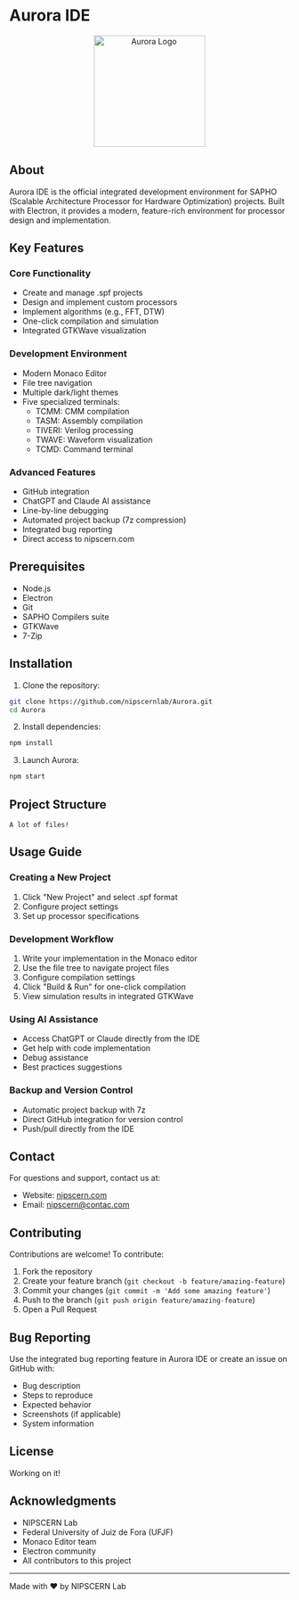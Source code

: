 # Aurora IDE

<div align="center">
  <img src="https://github.com/nipscernlab/Aurora/blob/main/assets/icons/aurora_borealis-2.ico" alt="Aurora Logo" width="200"/>
</div>

## About

Aurora IDE is the official integrated development environment for SAPHO (Scalable Architecture Processor for Hardware Optimization) projects. Built with Electron, it provides a modern, feature-rich environment for processor design and implementation.

## Key Features

### Core Functionality
- Create and manage .spf projects
- Design and implement custom processors
- Implement algorithms (e.g., FFT, DTW)
- One-click compilation and simulation
- Integrated GTKWave visualization

### Development Environment
- Modern Monaco Editor
- File tree navigation
- Multiple dark/light themes
- Five specialized terminals:
  - TCMM: CMM compilation
  - TASM: Assembly compilation
  - TIVERI: Verilog processing
  - TWAVE: Waveform visualization
  - TCMD: Command terminal

### Advanced Features
- GitHub integration
- ChatGPT and Claude AI assistance
- Line-by-line debugging
- Automated project backup (7z compression)
- Integrated bug reporting
- Direct access to nipscern.com

## Prerequisites

- Node.js
- Electron
- Git
- SAPHO Compilers suite
- GTKWave
- 7-Zip

## Installation

1. Clone the repository:
```bash
git clone https://github.com/nipscernlab/Aurora.git
cd Aurora
```

2. Install dependencies:
```bash
npm install
```

3. Launch Aurora:
```bash
npm start
```

## Project Structure

```
A lot of files!
```

## Usage Guide

### Creating a New Project
1. Click "New Project" and select .spf format
2. Configure project settings
3. Set up processor specifications

### Development Workflow
1. Write your implementation in the Monaco editor
2. Use the file tree to navigate project files
3. Configure compilation settings
4. Click "Build & Run" for one-click compilation
5. View simulation results in integrated GTKWave

### Using AI Assistance
- Access ChatGPT or Claude directly from the IDE
- Get help with code implementation
- Debug assistance
- Best practices suggestions

### Backup and Version Control
- Automatic project backup with 7z
- Direct GitHub integration for version control
- Push/pull directly from the IDE

## Contact

For questions and support, contact us at:
- Website: [nipscern.com](https://nipscern.com)
- Email: nipscern@contac.com

## Contributing

Contributions are welcome! To contribute:

1. Fork the repository
2. Create your feature branch (`git checkout -b feature/amazing-feature`)
3. Commit your changes (`git commit -m 'Add some amazing feature'`)
4. Push to the branch (`git push origin feature/amazing-feature`)
5. Open a Pull Request

## Bug Reporting

Use the integrated bug reporting feature in Aurora IDE or create an issue on GitHub with:
- Bug description
- Steps to reproduce
- Expected behavior
- Screenshots (if applicable)
- System information

## License

Working on it!

## Acknowledgments

- NIPSCERN Lab
- Federal University of Juiz de Fora (UFJF)
- Monaco Editor team
- Electron community
- All contributors to this project

---

Made with ❤️ by NIPSCERN Lab

